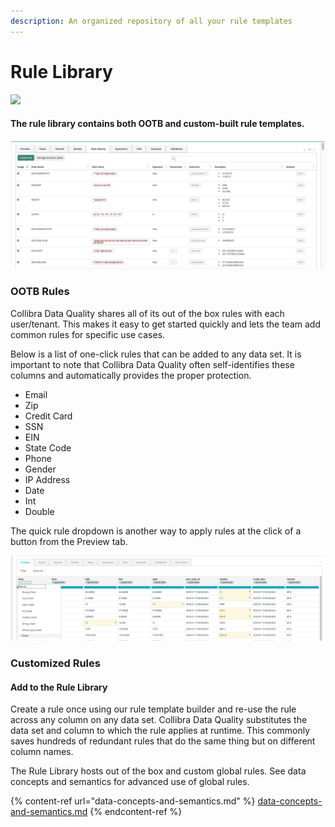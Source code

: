 ```yaml
---
description: An organized repository of all your rule templates
---
```


# Rule Library

![](<../../.gitbook/assets/rule\_lib (1).gif>)

#### The rule library contains both OOTB and custom-built rule templates.

![](<../../.gitbook/assets/image (69).png>)

### OOTB Rules

Collibra Data Quality shares all of its out of the box rules with each user/tenant. This makes it easy to get started quickly and lets the team add common rules for specific use cases.&#x20;

Below is a list of one-click rules that can be added to any data set. It is important to note that Collibra Data Quality often self-identifies these columns and automatically provides the proper protection.

* Email
* Zip
* Credit Card
* SSN
* EIN
* State Code
* Phone
* Gender
* IP Address
* Date
* Int
* Double

The quick rule dropdown is another way to apply rules at the click of a button from the Preview tab.

![](<../../.gitbook/assets/image (92).png>)

### Customized Rules

#### Add to the Rule Library

Create a rule once using our rule template builder and re-use the rule across any column on any data set. Collibra Data Quality substitutes the data set and column to which the rule applies at runtime. This commonly saves hundreds of redundant rules that do the same thing but on different column names.

The Rule Library hosts out of the box and custom global rules. See data concepts and semantics for advanced use of global rules.

{% content-ref url="data-concepts-and-semantics.md" %}
[data-concepts-and-semantics.md](data-concepts-and-semantics.md)
{% endcontent-ref %}

####

###
